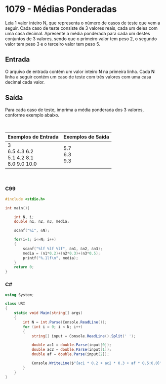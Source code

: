 # 1079 - Médias Ponderadas

Leia 1 valor inteiro N, que representa o número de casos de teste que vem a seguir. Cada caso de teste consiste de 3 valores reais, cada um deles com uma casa decimal. Apresente a média ponderada para cada um destes conjuntos de 3 valores, sendo que o primeiro valor tem peso 2, o segundo valor tem peso 3 e o terceiro valor tem peso 5.

## Entrada

O arquivo de entrada contém um valor inteiro **N** na primeira linha. Cada **N** linha a seguir contém um caso de teste com três valores com uma casa decimal cada valor.

## Saída

Para cada caso de teste, imprima a média ponderada dos 3 valores, conforme exemplo abaixo.

&nbsp;

| Exemplos de Entrada                                      | Exemplos de Saída       |
| -------------------------------------------------------- | ----------------------- |
| 3 <br/> 6.5 4.3 6.2 <br/> 5.1 4.2 8.1 <br/> 8.0 9.0 10.0 | 5.7 <br/> 6.3 <br/> 9.3 |

&nbsp;

### C99

```c
#include <stdio.h>

int main(){

	int N, i;
	double n1, n2, n3, media;

	scanf("%i", &N);

	for(i=1; i<=N; i++)
	{
	   	scanf("%lf %lf %lf", &n1, &n2, &n3);
	   	media = (n1*0.2)+(n2*0.3)+(n3*0.5);
	   	printf("%.1lf\n", media);
	}
	return 0;
}
```

### C#

```cs
using System;

class URI
{
    static void Main(string[] args)
    {
        int N = int.Parse(Console.ReadLine());
        for (int i = 0; i < N; i++)
        {
            string[] input = Console.ReadLine().Split(' ');

            double ac1 = double.Parse(input[0]);
            double ac2 = double.Parse(input[1]);
            double af = double.Parse(input[2]);

            Console.WriteLine($"{ac1 * 0.2 + ac2 * 0.3 + af * 0.5:0.0}");
        }
    }
}
```
